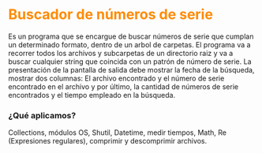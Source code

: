 # <font color='darkorange'>Buscador de números de serie</font>

Es un programa que se encargue de buscar números de serie que cumplan un determinado formato, dentro de un arbol de carpetas. El programa va a recorrer todos los archivos y subcarpetas de un directorio raiz y va a buscar cualquier string que coincida con un patrón de número de serie. La presentación de la pantalla de salida debe mostrar la fecha de la búsqueda, mostrar dos columnas: El archivo encontrado y el número de serie encontrado en el archivo y por último, la cantidad de números de serie encontrados y el tiempo empleado en la búsqueda.

### ¿Qué aplicamos?
Collections, módulos OS, Shutil, Datetime, medir tiempos, Math, Re (Expresiones regulares), comprimir y descomprimir archivos.